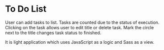 # To Do List
User can add tasks to list. Tasks are counted due to the status of execution. Clicking on the task allows user to edit title or delete task. Mark the circle next to the title changes task status to finished.

It is light application which uses JavaScript as a logic and Sass as a view. 
